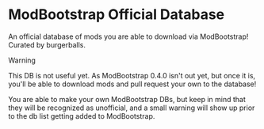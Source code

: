 # ModBootstrap Official Database

An official database of mods you are able to download via ModBootstrap! Curated by burgerballs.

> [!WARNING]
> This DB is not useful yet. As ModBootstrap 0.4.0 isn't out yet, but once it is, you'll be able to download mods and pull request your own to the database!

You are able to make your own ModBootstrap DBs, but keep in mind that they will be recognized as unofficial, and a small warning will show up prior to the db list getting added to ModBootstrap.
